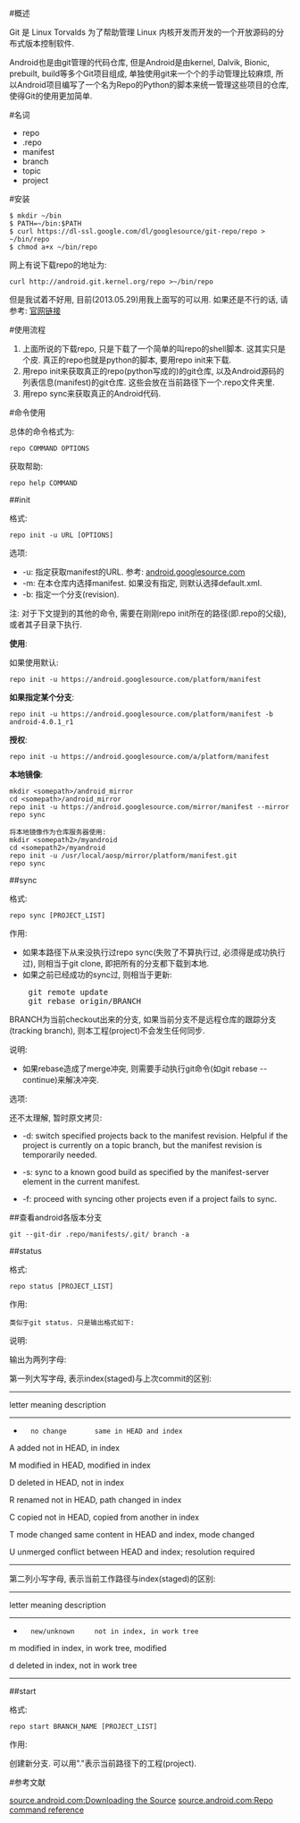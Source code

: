 <!---title:google repo使用说明-->
<!---keywords:repo,使用,教程,笔记-->
<!---date:2013.05.29; modification:2014.04.10-->

#概述

Git 是 Linux Torvalds 为了帮助管理 Linux 内核开发而开发的一个开放源码的分布式版本控制软件.

Android也是由git管理的代码仓库, 但是Android是由kernel, Dalvik, Bionic, prebuilt, build等多个Git项目组成, 单独使用git来一个个的手动管理比较麻烦, 所以Android项目编写了一个名为Repo的Python的脚本来统一管理这些项目的仓库, 使得Git的使用更加简单. 

#名词

* repo
* .repo
* manifest
* branch
* topic
* project



#安装

    $ mkdir ~/bin
    $ PATH=~/bin:$PATH
    $ curl https://dl-ssl.google.com/dl/googlesource/git-repo/repo > ~/bin/repo
    $ chmod a+x ~/bin/repo

网上有说下载repo的地址为:

    curl http://android.git.kernel.org/repo >~/bin/repo

但是我试着不好用, 目前(2013.05.29)用我上面写的可以用. 如果还是不行的话, 请参考: [官网链接](http://source.android.com/source/downloading.html#using-authentication)

#使用流程

1. 上面所说的下载repo, 只是下载了一个简单的叫repo的shell脚本. 这其实只是个皮. 真正的repo也就是python的脚本, 要用repo init来下载.
2. 用repo init来获取真正的repo(python写成的)的git仓库, 以及Android源码的列表信息(manifest)的git仓库. 这些会放在当前路径下一个.repo文件夹里.
3. 用repo sync来获取真正的Android代码.


#命令使用

总体的命令格式为:

    repo COMMAND OPTIONS

获取帮助:

    repo help COMMAND

##init

格式:

    repo init -u URL [OPTIONS]

选项:

* -u: 指定获取manifest的URL. 参考: [android.googlesource.com](https://android.googlesource.com/platform/manifest)
* -m: 在本仓库内选择manifest. 如果没有指定, 则默认选择default.xml.
* -b: 指定一个分支(revision).

注: 对于下文提到的其他的命令, 需要在刚刚repo init所在的路径(即.repo的父级), 或者其子目录下执行.


**使用**:

如果使用默认:

    repo init -u https://android.googlesource.com/platform/manifest

**如果指定某个分支**:

    repo init -u https://android.googlesource.com/platform/manifest -b android-4.0.1_r1

**授权**:

    repo init -u https://android.googlesource.com/a/platform/manifest

**本地镜像**:

    mkdir <somepath>/android_mirror
    cd <somepath>/android_mirror
    repo init -u https://android.googlesource.com/mirror/manifest --mirror
    repo sync

    将本地镜像作为仓库服务器使用:
    mkdir <somepath2>/myandroid
    cd <somepath2>/myandroid
    repo init -u /usr/local/aosp/mirror/platform/manifest.git
    repo sync

##sync

格式:

    repo sync [PROJECT_LIST]

作用:

* 如果本路径下从来没执行过repo sync(失败了不算执行过, 必须得是成功执行过), 则相当于git clone, 即把所有的分支都下载到本地.
* 如果之前已经成功的sync过, 则相当于更新:
<pre>
    git remote update
    git rebase origin/BRANCH
</pre>
BRANCH为当前checkout出来的分支, 如果当前分支不是远程仓库的跟踪分支(tracking branch), 则本工程(project)不会发生任何同步.

说明:
* 如果rebase造成了merge冲突, 则需要手动执行git命令(如git rebase --continue)来解决冲突.

选项:

还不太理解, 暂时原文拷贝:

* -d: switch specified projects back to the manifest revision. Helpful if the project is currently on a topic branch, but the manifest revision is temporarily needed.

* -s: sync to a known good build as specified by the manifest-server element in the current manifest.

* -f: proceed with syncing other projects even if a project fails to sync.

##查看android各版本分支

    git --git-dir .repo/manifests/.git/ branch -a

##status

格式:

    repo status [PROJECT_LIST]

作用:

    类似于git status. 只是输出格式如下:

说明:

输出为两列字母:

第一列大写字母, 表示index(staged)与上次commit的区别:

----------------------------------------------------------------------------
letter  meaning         description
------  -------------   ----------------------------------------------------
-       no change       same in HEAD and index

A       added           not in HEAD, in index

M       modified        in HEAD, modified in index

D       deleted         in HEAD, not in index

R       renamed         not in HEAD, path changed in index

C       copied          not in HEAD, copied from another in index

T       mode changed    same content in HEAD and index, mode changed

U       unmerged        conflict between HEAD and index; resolution required

----------------------------------------------------------------------------

第二列小写字母, 表示当前工作路径与index(staged)的区别:

--------------------------------------------------------
letter  meaning         description
------  -----------     --------------------------------
-       new/unknown     not in index, in work tree

m       modified        in index, in work tree, modified

d       deleted         in index, not in work tree

--------------------------------------------------------


##start

格式:

    repo start BRANCH_NAME [PROJECT_LIST]

作用:

创建新分支. 可以用"."表示当前路径下的工程(project).



#参考文献

[source.android.com:Downloading the Source](http://source.android.com/source/downloading.html)
[source.android.com:Repo command reference](http://source.android.com/source/using-repo.html)




<!-- vim:set tw=0:-->
